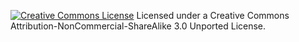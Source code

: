 <a rel="license" href="http://creativecommons.org/licenses/by-nc-sa/3.0/"><img alt="Creative Commons License" style="border-width:0" src="http://i.creativecommons.org/l/by-nc-sa/3.0/80x15.png" /></a> Licensed under a Creative Commons Attribution-NonCommercial-ShareAlike 3.0 Unported License.

<!-- Google Anaytics Tracking for newhaven.rb account.  Interested in the results?  Contact @newhavenrb on Twitter. -->
<script src="https://ssl.google-analytics.com/ga.js"></script>
